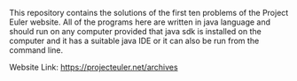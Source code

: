 This repository contains the solutions of the first ten problems of the Project Euler website. 
All of the programs here are written in java language and should run on any computer provided that java sdk is installed on the computer
and it has a suitable java IDE or it can also be run from the command line.

Website Link: https://projecteuler.net/archives
